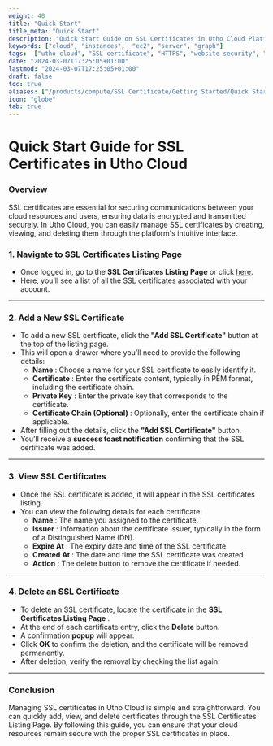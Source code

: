```yaml
---
weight: 40
title: "Quick Start"
title_meta: "Quick Start"
description: "Quick Start Guide on SSL Certificates in Utho Cloud Platform"
keywords: ["cloud", "instances",  "ec2", "server", "graph"]
tags:  ["utho cloud", "SSL certificate", "HTTPS", "website security", "encryption"]
date: "2024-03-07T17:25:05+01:00"
lastmod: "2024-03-07T17:25:05+01:00"
draft: false
toc: true
aliases: ["/products/compute/SSL Certificate/Getting Started/Quick Start"]
icon: "globe"
tab: true
---
```



# **Quick Start Guide for SSL Certificates in Utho Cloud**

### **Overview**

SSL certificates are essential for securing communications between your cloud resources and users, ensuring data is encrypted and transmitted securely. In Utho Cloud, you can easily manage SSL certificates by creating, viewing, and deleting them through the platform's intuitive interface.


### **1. Navigate to SSL Certificates Listing Page**

* Once logged in, go to the **SSL Certificates Listing Page** or click [here](https://console.utho.com/ssl "SSL Listing Page").
* Here, you’ll see a list of all the SSL certificates associated with your account.

---

### **2. Add a New SSL Certificate**

* To add a new SSL certificate, click the **"Add SSL Certificate"** button at the top of the listing page.
* This will open a drawer where you’ll need to provide the following details:
  * **Name** : Choose a name for your SSL certificate to easily identify it.
  * **Certificate** : Enter the certificate content, typically in PEM format, including the certificate chain.
  * **Private Key** : Enter the private key that corresponds to the certificate.
  * **Certificate Chain (Optional)** : Optionally, enter the certificate chain if applicable.
* After filling out the details, click the **"Add SSL Certificate"** button.
* You’ll receive a **success toast notification** confirming that the SSL certificate was added.

---

### **3. View SSL Certificates**

* Once the SSL certificate is added, it will appear in the SSL certificates listing.
* You can view the following details for each certificate:
  * **Name** : The name you assigned to the certificate.
  * **Issuer** : Information about the certificate issuer, typically in the form of a Distinguished Name (DN).
  * **Expire At** : The expiry date and time of the SSL certificate.
  * **Created At** : The date and time the SSL certificate was created.
  * **Action** : The delete button to remove the certificate if needed.

---

### **4. Delete an SSL Certificate**

* To delete an SSL certificate, locate the certificate in the  **SSL Certificates Listing Page** .
* At the end of each certificate entry, click the **Delete** button.
* A confirmation **popup** will appear.
* Click **OK** to confirm the deletion, and the certificate will be removed permanently.
* After deletion, verify the removal by checking the list again.

---

### **Conclusion**

Managing SSL certificates in Utho Cloud is simple and straightforward. You can quickly add, view, and delete certificates through the SSL Certificates Listing Page. By following this guide, you can ensure that your cloud resources remain secure with the proper SSL certificates in place.
